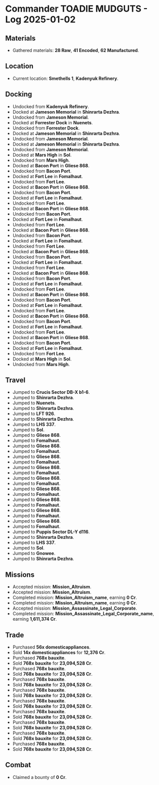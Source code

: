# Commander TOADIE MUDGUTS - Log 2025-01-02

## Materials
- Gathered materials: **28 Raw**, **41 Encoded**, **62 Manufactured**.

## Location
- Current location: **Smethells 1**, **Kadenyuk Refinery**.

## Docking
- Undocked from **Kadenyuk Refinery**.
- Docked at **Jameson Memorial** in **Shinrarta Dezhra**.
- Undocked from **Jameson Memorial**.
- Docked at **Forrester Dock** in **Nuenets**.
- Undocked from **Forrester Dock**.
- Docked at **Jameson Memorial** in **Shinrarta Dezhra**.
- Undocked from **Jameson Memorial**.
- Docked at **Jameson Memorial** in **Shinrarta Dezhra**.
- Undocked from **Jameson Memorial**.
- Docked at **Mars High** in **Sol**.
- Undocked from **Mars High**.
- Docked at **Bacon Port** in **Gliese 868**.
- Undocked from **Bacon Port**.
- Docked at **Fort Lee** in **Fomalhaut**.
- Undocked from **Fort Lee**.
- Docked at **Bacon Port** in **Gliese 868**.
- Undocked from **Bacon Port**.
- Docked at **Fort Lee** in **Fomalhaut**.
- Undocked from **Fort Lee**.
- Docked at **Bacon Port** in **Gliese 868**.
- Undocked from **Bacon Port**.
- Docked at **Fort Lee** in **Fomalhaut**.
- Undocked from **Fort Lee**.
- Docked at **Bacon Port** in **Gliese 868**.
- Undocked from **Bacon Port**.
- Docked at **Fort Lee** in **Fomalhaut**.
- Undocked from **Fort Lee**.
- Docked at **Bacon Port** in **Gliese 868**.
- Undocked from **Bacon Port**.
- Docked at **Fort Lee** in **Fomalhaut**.
- Undocked from **Fort Lee**.
- Docked at **Bacon Port** in **Gliese 868**.
- Undocked from **Bacon Port**.
- Docked at **Fort Lee** in **Fomalhaut**.
- Undocked from **Fort Lee**.
- Docked at **Bacon Port** in **Gliese 868**.
- Undocked from **Bacon Port**.
- Docked at **Fort Lee** in **Fomalhaut**.
- Undocked from **Fort Lee**.
- Docked at **Bacon Port** in **Gliese 868**.
- Undocked from **Bacon Port**.
- Docked at **Fort Lee** in **Fomalhaut**.
- Undocked from **Fort Lee**.
- Docked at **Bacon Port** in **Gliese 868**.
- Undocked from **Bacon Port**.
- Docked at **Fort Lee** in **Fomalhaut**.
- Undocked from **Fort Lee**.
- Docked at **Mars High** in **Sol**.
- Undocked from **Mars High**.

## Travel
- Jumped to **Crucis Sector DB-X b1-6**.
- Jumped to **Shinrarta Dezhra**.
- Jumped to **Nuenets**.
- Jumped to **Shinrarta Dezhra**.
- Jumped to **LFT 926**.
- Jumped to **Shinrarta Dezhra**.
- Jumped to **LHS 337**.
- Jumped to **Sol**.
- Jumped to **Gliese 868**.
- Jumped to **Fomalhaut**.
- Jumped to **Gliese 868**.
- Jumped to **Fomalhaut**.
- Jumped to **Gliese 868**.
- Jumped to **Fomalhaut**.
- Jumped to **Gliese 868**.
- Jumped to **Fomalhaut**.
- Jumped to **Gliese 868**.
- Jumped to **Fomalhaut**.
- Jumped to **Gliese 868**.
- Jumped to **Fomalhaut**.
- Jumped to **Gliese 868**.
- Jumped to **Fomalhaut**.
- Jumped to **Gliese 868**.
- Jumped to **Fomalhaut**.
- Jumped to **Gliese 868**.
- Jumped to **Fomalhaut**.
- Jumped to **Puppis Sector DL-Y d116**.
- Jumped to **Shinrarta Dezhra**.
- Jumped to **LHS 337**.
- Jumped to **Sol**.
- Jumped to **Gnowee**.
- Jumped to **Shinrarta Dezhra**.

## Missions
- Accepted mission: **Mission_Altruism**.
- Accepted mission: **Mission_Altruism**.
- Completed mission: **Mission_Altruism_name**, earning **0 Cr**.
- Completed mission: **Mission_Altruism_name**, earning **0 Cr**.
- Accepted mission: **Mission_Assassinate_Legal_Corporate**.
- Completed mission: **Mission_Assassinate_Legal_Corporate_name**, earning **1,611,374 Cr**.

## Trade
- Purchased **56x domesticappliances**.
- Sold **14x domesticappliances** for **12,376 Cr**.
- Purchased **768x bauxite**.
- Sold **768x bauxite** for **23,094,528 Cr**.
- Purchased **768x bauxite**.
- Sold **768x bauxite** for **23,094,528 Cr**.
- Purchased **768x bauxite**.
- Sold **768x bauxite** for **23,094,528 Cr**.
- Purchased **768x bauxite**.
- Sold **768x bauxite** for **23,094,528 Cr**.
- Purchased **768x bauxite**.
- Sold **768x bauxite** for **23,094,528 Cr**.
- Purchased **768x bauxite**.
- Sold **768x bauxite** for **23,094,528 Cr**.
- Purchased **768x bauxite**.
- Sold **768x bauxite** for **23,094,528 Cr**.
- Purchased **768x bauxite**.
- Sold **768x bauxite** for **23,094,528 Cr**.
- Purchased **768x bauxite**.
- Sold **768x bauxite** for **23,094,528 Cr**.

## Combat
- Claimed a bounty of **0 Cr**.

